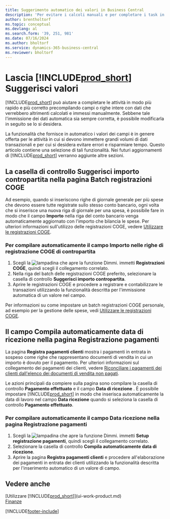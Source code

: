 ```yaml
---
title: Suggerimento automatico dei valori in Business Central
description: 'Per evitare i calcoli manuali e per completare i task in modo rapido e accurato, è possibile impostare l''immissione automatica dei dati in modo che Business Central compili i campi selezionati.'
author: brentholtorf
ms.topic: conceptual
ms.devlang: al
ms.search.form: '39, 251, 981'
ms.date: 07/16/2024
ms.author: bholtorf
ms.service: dynamics-365-business-central
ms.reviewer: bholtorf
---
```

# Lascia [!INCLUDE[prod_short](includes/prod_short.md)] Suggerisci valori
[!INCLUDE[prod_short](includes/prod_short.md)] può aiutare a completare le attività in modo più rapido e più corretto precompilando campi o righe intere con dati che verrebbero altrimenti calcolati e immessi manualmente. Sebbene tale l'immissione dei dati automatica sia sempre corretta, è possibile modificarla in seguito se lo si desidera.

La funzionalità che fornisce in automatico i valori dei campi è in genere offerta per le attività in cui si devono immettere grandi volumi di dati transazionali e per cui si desidera evitare errori e risparmiare tempo. Questo articolo contiene una selezione di tali funzionalità. Nei futuri aggiornamenti di [!INCLUDE[prod_short](includes/prod_short.md)] verranno aggiunte altre sezioni.

## La casella di controllo **Suggerisci importo contropartita** nella pagina **Batch registrazioni COGE**
Ad esempio, quando si inseriscono righe di giornale generale per più spese che devono essere tutte registrate sullo stesso conto bancario, ogni volta che si inserisce una nuova riga di giornale per una spesa, è possibile fare in modo che il campo  **Importo**  nella riga del conto bancario venga automaticamente aggiornato con l'importo che bilancia le spese. Per ulteriori informazioni sull'utilizzo delle registrazioni COGE, vedere [Utilizzare le registrazioni COGE](ui-work-general-journals.md).

### Per compilare automaticamente il campo **Importo** nelle righe di registrazione COGE di contropartita
1. Scegli la ![lampadina che apre la funzione Dimmi.](media/ui-search/search_small.png "Informazioni sull'operazione che si desidera eseguire") immetti **Registrazioni COGE**, quindi scegli il collegamento correlato.
2. Nella riga del batch delle registrazioni COGE preferito, selezionare la casella di controllo **Suggerisci importo contropartita**.
3. Aprire le registrazioni COGE e procedere a registrare e contabilizzare le transazioni utilizzando la funzionalità descritta per l'immissione automatica di un valore nel campo.       

Per informazioni su come impostare un batch registrazioni COGE personale, ad esempio per la gestione delle spese, vedi [Utilizzare le registrazioni COGE](ui-work-general-journals.md).

## Il campo **Compila automaticamente data di ricezione** nella pagina **Registrazione pagamenti**
La pagina  **Registra pagamenti clienti** mostra i pagamenti in entrata in sospeso come righe che rappresentano documenti di vendita in cui un importo è dovuto per il pagamento. Per ulteriori informazioni sul collegamento dei pagamenti dei clienti, vedere [Riconciliare i pagamenti dei clienti dall'elenco dei documenti di vendita non pagati](receivables-how-reconcile-customer-payments-list-unpaid-sales-documents.md).

Le azioni principali da compiere sulla pagina sono compilare la casella di controllo  **Pagamento effettuato** e il campo  **Data di ricezione** . È possibile impostare [!INCLUDE[prod_short](includes/prod_short.md)] in modo che inserisca automaticamente la data di lavoro nel campo **Data ricezione** quando si seleziona la casella di controllo **Pagamento effettuato**.

### Per compilare automaticamente il campo **Data ricezione** nella pagina **Registrazione pagamenti**
1. Scegli la ![lampadina che apre la funzione Dimmi.](media/ui-search/search_small.png "Informazioni sull'operazione che si desidera eseguire") immetti **Setup registrazione pagamenti**, quindi scegli il collegamento correlato.
2. Selezionare la casella di controllo **Compila automaticamente data di ricezione**.
3. Aprire la pagina  **Registra pagamenti clienti** e procedere all'elaborazione dei pagamenti in entrata dei clienti utilizzando la funzionalità descritta per l'inserimento automatico di un valore di campo.

## Vedere anche
[Utilizzare [!INCLUDE[prod_short](includes/prod_short.md)]](ui-work-product.md)  
[Finanze](finance.md)


[!INCLUDE[footer-include](includes/footer-banner.md)]
